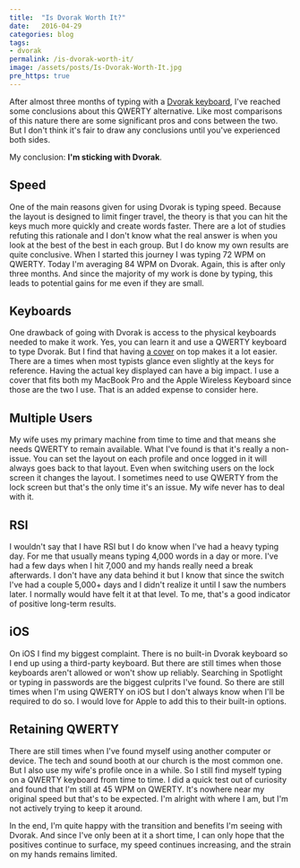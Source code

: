 ```yaml
---
title:  "Is Dvorak Worth It?"
date:   2016-04-29
categories: blog
tags:
- dvorak
permalink: /is-dvorak-worth-it/
image: /assets/posts/Is-Dvorak-Worth-It.jpg
pre_https: true
---
```

After almost three months of typing with a [Dvorak keyboard](http://joebuhlig.com/dvorak-transition/), I've reached some conclusions about this QWERTY alternative. Like most comparisons of this nature there are some significant pros and cons between the two. But I don't think it's fair to draw any conclusions until you've experienced both sides.
<!--more-->

My conclusion: __I'm sticking with Dvorak__.

## Speed

One of the main reasons given for using Dvorak is typing speed. Because the layout is designed to limit finger travel, the theory is that you can hit the keys much more quickly and create words faster. There are a lot of studies refuting this rationale and I don't know what the real answer is when you look at the best of the best in each group. But I do know my own results are quite conclusive. When I started this journey I was typing 72 WPM on QWERTY. Today I'm averaging 84 WPM on Dvorak. Again, this is after only three months. And since the majority of my work is done by typing, this leads to potential gains for me even if they are small.

## Keyboards

One drawback of going with Dvorak is access to the physical keyboards needed to make it work. Yes, you can learn it and use a QWERTY keyboard to type Dvorak. But I find that having [a cover](http://www.amazon.com/KB-Covers-DV-M-CB-2-Dvorak-keyboard/dp/B00NCD1UZ6/ref=as_li_ss_tl?ie=UTF8&qid=1461856193&sr=8-1&linkCode=ll1&tag=joebuhlig-20&linkId=ada498e9c149e95d19118e594db94578) on top makes it a lot easier. There are a times when most typists glance even slightly at the keys for reference. Having the actual key displayed can have a big impact. I use a cover that fits both my MacBook Pro and the Apple Wireless Keyboard since those are the two I use. That is an added expense to consider here.

## Multiple Users

My wife uses my primary machine from time to time and that means she needs QWERTY to remain available. What I've found is that it's really a non-issue. You can set the layout on each profile and once logged in it will always goes back to that layout. Even when switching users on the lock screen it changes the layout. I sometimes need to use QWERTY from the lock screen but that's the only time it's an issue. My wife never has to deal with it.

## RSI

I wouldn't say that I have RSI but I do know when I've had a heavy typing day. For me that usually means typing 4,000 words in a day or more. I've had a few days when I hit 7,000 and my hands really need a break afterwards. I don't have any data behind it but I know that since the switch I've had a couple 5,000+ days and I didn't realize it until I saw the numbers later. I normally would have felt it at that level. To me, that's a good indicator of positive long-term results.

## iOS

On iOS I find my biggest complaint. There is no built-in Dvorak keyboard so I end up using a third-party keyboard. But there are still times when those keyboards aren't allowed or won't show up reliably. Searching in Spotlight or typing in passwords are the biggest culprits I've found. So there are still times when I'm using QWERTY on iOS but I don't always know when I'll be required to do so. I would love for Apple to add this to their built-in options.

## Retaining QWERTY

There are still times when I've found myself using another computer or device. The tech and sound booth at our church is the most common one. But I also use my wife's profile once in a while. So I still find myself typing on a QWERTY keyboard from time to time. I did a quick test out of curiosity and found that I'm still at 45 WPM on QWERTY. It's nowhere near my original speed but that's to be expected. I'm alright with where I am, but I'm not actively trying to keep it around.

In the end, I'm quite happy with the transition and benefits I'm seeing with Dvorak. And since I've only been at it a short time, I can only hope that the positives continue to surface, my speed continues increasing, and the strain on my hands remains limited.
